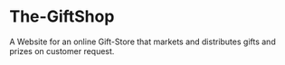 # The-GiftShop
A Website for an online Gift-Store that markets and distributes gifts and prizes on customer request.
